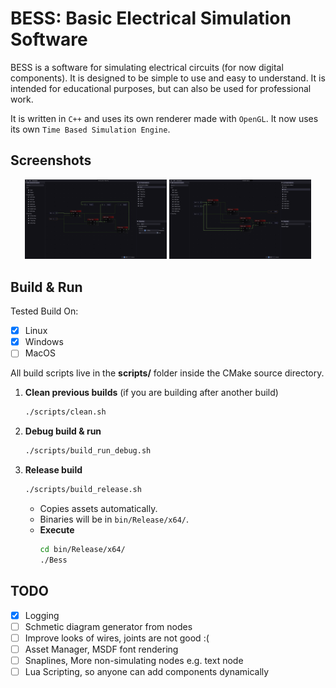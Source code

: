 # BESS: Basic Electrical Simulation Software

BESS is a software for simulating electrical circuits (for now digital components). It is designed to be simple to use and easy to understand. It is intended for educational purposes, but can also be used for professional work.

It is written in `C++` and uses its own renderer made with `OpenGL`.
It now uses its own `Time Based Simulation Engine`.

## Screenshots

<div align="center">
  <img src="screenshots/ss1.png" alt="BESS SS1" width="45%" />
  <img src="screenshots/ss2.png" alt="BESS SS2" width="45%" />
</div>

## Build & Run
Tested Build On:
- [x] Linux
- [x] Windows
- [ ] MacOS

All build scripts live in the **scripts/** folder inside the CMake source directory.

1. **Clean previous builds** (if you are building after another build)
   ```bash
   ./scripts/clean.sh
   ```
2. **Debug build & run**  
   ```bash
   ./scripts/build_run_debug.sh
   ```
3. **Release build**  
   ```bash
   ./scripts/build_release.sh
   ```
   - Copies assets automatically.
   - Binaries will be in `bin/Release/x64/`.
   - **Execute**  
       ```bash
       cd bin/Release/x64/
       ./Bess
       ```
## TODO
- [X] Logging
- [ ] Schmetic diagram generator from nodes
- [ ] Improve looks of wires, joints are not good :(
- [ ] Asset Manager, MSDF font rendering
- [ ] Snaplines, More non-simulating nodes e.g. text node
- [ ] Lua Scripting, so anyone can add components dynamically
